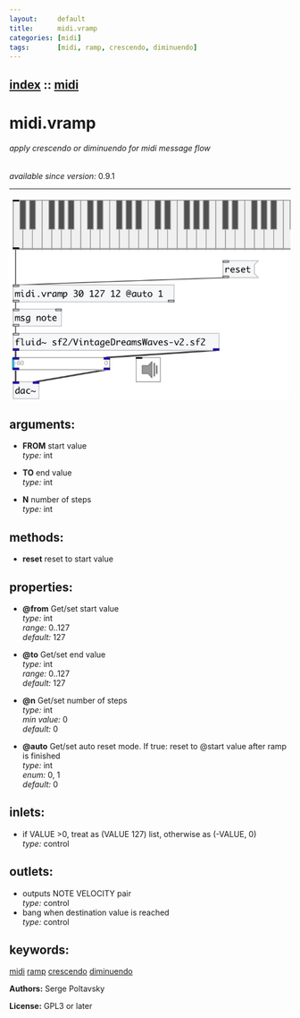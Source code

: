 ```yaml
---
layout:     default
title:      midi.vramp
categories: [midi]
tags:       [midi, ramp, crescendo, diminuendo]
---
```

[index](index.html) :: [midi](category_midi.html)
---

# midi.vramp

###### apply crescendo or diminuendo for midi message flow

*available since version:* 0.9.1

---




[![example](../examples/img/midi.vramp.jpg)](../examples/pd/midi.vramp.pd)



## arguments:

* **FROM**
start value<br>
_type:_ int<br>

* **TO**
end value<br>
_type:_ int<br>

* **N**
number of steps<br>
_type:_ int<br>



## methods:

* **reset**
reset to start value<br>




## properties:

* **@from** 
Get/set start value<br>
_type:_ int<br>
_range:_ 0..127<br>
_default:_ 127<br>

* **@to** 
Get/set end value<br>
_type:_ int<br>
_range:_ 0..127<br>
_default:_ 127<br>

* **@n** 
Get/set number of steps<br>
_type:_ int<br>
_min value:_ 0<br>
_default:_ 0<br>

* **@auto** 
Get/set auto reset mode. If true: reset to @start value after ramp is finished<br>
_type:_ int<br>
_enum:_ 0, 1<br>
_default:_ 0<br>



## inlets:

* if VALUE &gt;0, treat as (VALUE 127) list, otherwise as (-VALUE, 0)<br>
_type:_ control



## outlets:

* outputs NOTE VELOCITY pair<br>
_type:_ control
* bang when destination value is reached<br>
_type:_ control



## keywords:

[midi](keywords/midi.html)
[ramp](keywords/ramp.html)
[crescendo](keywords/crescendo.html)
[diminuendo](keywords/diminuendo.html)






**Authors:** Serge Poltavsky




**License:** GPL3 or later






